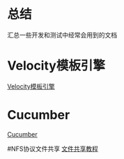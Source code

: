 # 总结
汇总一些开发和测试中经常会用到的文档

# Velocity模板引擎
[Velocity模板引擎](https://github.com/zxgjava/summary-doc/wiki/Velocity%E6%A8%A1%E6%9D%BF%E5%BC%95%E6%93%8E)

# Cucumber
[Cucumber](https://github.com/zxgjava/summary-doc/wiki/cucumber)

#NFS协议文件共享
[文件共享教程](https://github.com/zxgjava/summary-doc/wiki/NFS-share-folder)